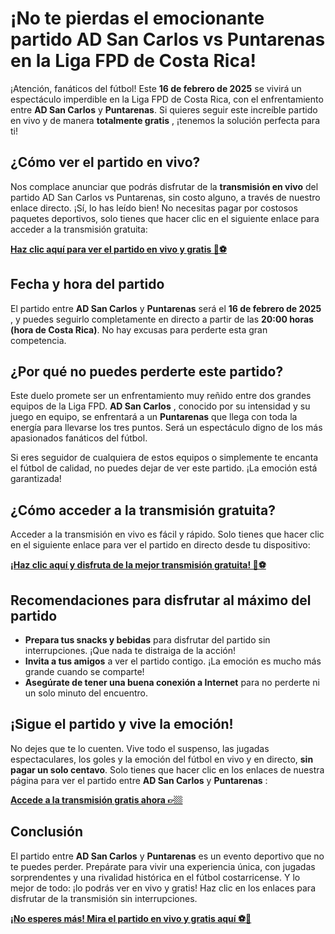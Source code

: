 # ¡No te pierdas el emocionante partido AD San Carlos vs Puntarenas en la Liga FPD de Costa Rica!

¡Atención, fanáticos del fútbol! Este **16 de febrero de 2025** se vivirá un espectáculo imperdible en la Liga FPD de Costa Rica, con el enfrentamiento entre **AD San Carlos** y **Puntarenas**. Si quieres seguir este increíble partido en vivo y de manera **totalmente gratis** , ¡tenemos la solución perfecta para ti!

## ¿Cómo ver el partido en vivo?

Nos complace anunciar que podrás disfrutar de la **transmisión en vivo** del partido AD San Carlos vs Puntarenas, sin costo alguno, a través de nuestro enlace directo. ¡Sí, lo has leído bien! No necesitas pagar por costosos paquetes deportivos, solo tienes que hacer clic en el siguiente enlace para acceder a la transmisión gratuita:

[**Haz clic aquí para ver el partido en vivo y gratis 🚀⚽**](https://tinyurl.com/livestreamfreeo?st=AD+San+Carlos+vs+Puntarenas&si=gh)

## Fecha y hora del partido

El partido entre **AD San Carlos** y **Puntarenas** será el **16 de febrero de 2025** , y puedes seguirlo completamente en directo a partir de las **20:00 horas (hora de Costa Rica)**. No hay excusas para perderte esta gran competencia.

## ¿Por qué no puedes perderte este partido?

Este duelo promete ser un enfrentamiento muy reñido entre dos grandes equipos de la Liga FPD. **AD San Carlos** , conocido por su intensidad y su juego en equipo, se enfrentará a un **Puntarenas** que llega con toda la energía para llevarse los tres puntos. Será un espectáculo digno de los más apasionados fanáticos del fútbol.

Si eres seguidor de cualquiera de estos equipos o simplemente te encanta el fútbol de calidad, no puedes dejar de ver este partido. ¡La emoción está garantizada!

## ¿Cómo acceder a la transmisión gratuita?

Acceder a la transmisión en vivo es fácil y rápido. Solo tienes que hacer clic en el siguiente enlace para ver el partido en directo desde tu dispositivo:

[**¡Haz clic aquí y disfruta de la mejor transmisión gratuita! 🎥⚽**](https://tinyurl.com/livestreamfreeo?st=AD+San+Carlos+vs+Puntarenas&si=gh)

## Recomendaciones para disfrutar al máximo del partido

- **Prepara tus snacks y bebidas** para disfrutar del partido sin interrupciones. ¡Que nada te distraiga de la acción!
- **Invita a tus amigos** a ver el partido contigo. ¡La emoción es mucho más grande cuando se comparte!
- **Asegúrate de tener una buena conexión a Internet** para no perderte ni un solo minuto del encuentro.

## ¡Sigue el partido y vive la emoción!

No dejes que te lo cuenten. Vive todo el suspenso, las jugadas espectaculares, los goles y la emoción del fútbol en vivo y en directo, **sin pagar un solo centavo**. Solo tienes que hacer clic en los enlaces de nuestra página para ver el partido entre **AD San Carlos** y **Puntarenas** :

[**Accede a la transmisión gratis ahora 👉🏼**](https://tinyurl.com/livestreamfreeo?st=AD+San+Carlos+vs+Puntarenas&si=gh)

## Conclusión

El partido entre **AD San Carlos** y **Puntarenas** es un evento deportivo que no te puedes perder. Prepárate para vivir una experiencia única, con jugadas sorprendentes y una rivalidad histórica en el fútbol costarricense. Y lo mejor de todo: ¡lo podrás ver en vivo y gratis! Haz clic en los enlaces para disfrutar de la transmisión sin interrupciones.

[**¡No esperes más! Mira el partido en vivo y gratis aquí ⚽🎉**](https://tinyurl.com/livestreamfreeo?st=AD+San+Carlos+vs+Puntarenas&si=gh)
